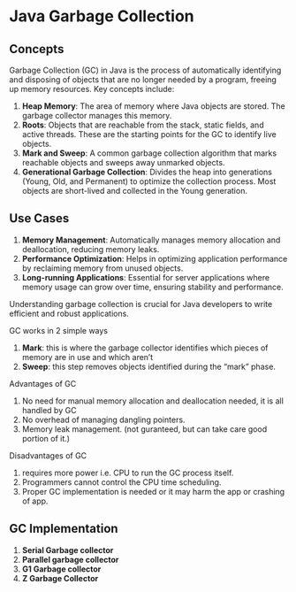 # Java Garbage Collection

## Concepts

Garbage Collection (GC) in Java is the process of automatically identifying and disposing of objects that are no longer needed by a program, freeing up memory resources. Key concepts include:

1. **Heap Memory**: The area of memory where Java objects are stored. The garbage collector manages this memory.
2. **Roots**: Objects that are reachable from the stack, static fields, and active threads. These are the starting points for the GC to identify live objects.
3. **Mark and Sweep**: A common garbage collection algorithm that marks reachable objects and sweeps away unmarked objects.
4. **Generational Garbage Collection**: Divides the heap into generations (Young, Old, and Permanent) to optimize the collection process. Most objects are short-lived and collected in the Young generation.

## Use Cases

1. **Memory Management**: Automatically manages memory allocation and deallocation, reducing memory leaks.
2. **Performance Optimization**: Helps in optimizing application performance by reclaiming memory from unused objects.
3. **Long-running Applications**: Essential for server applications where memory usage can grow over time, ensuring stability and performance.

Understanding garbage collection is crucial for Java developers to write efficient and robust applications.

GC works in 2 simple ways

1. **Mark**: this is where the garbage collector identifies which pieces of memory are in use and which aren’t
2. **Sweep**: this step removes objects identified during the “mark” phase.

Advantages of GC

1. No need for manual memory allocation and deallocation needed, it is all handled by GC
2. No overhead of managing dangling pointers.
3. Memory leak management. (not guranteed, but can take care good portion of it.)

Disadvantages of GC

1. requires more power i.e. CPU to run the GC process itself.
2. Programmers cannot control the CPU time scheduling.
3. Proper GC implementation is needed or it may harm the app or crashing of app.

## GC Implementation

1. **Serial Garbage collector**
2. **Parallel garbage collector**
3. **G1 Garbage collector**
4. **Z Garbage Collector**
